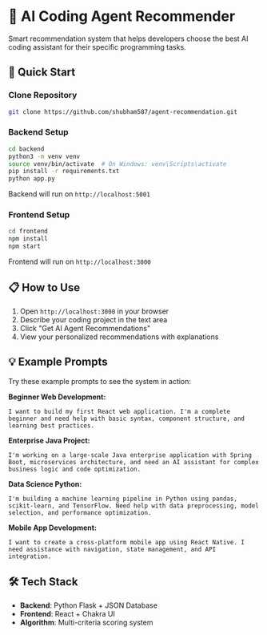 # 🤖 AI Coding Agent Recommender

Smart recommendation system that helps developers choose the best AI coding assistant for their specific programming tasks.

## 🚀 Quick Start

### Clone Repository
```bash
git clone https://github.com/shubham587/agent-recommendation.git
```

### Backend Setup
```bash
cd backend
python3 -m venv venv
source venv/bin/activate  # On Windows: venv\Scripts\activate
pip install -r requirements.txt
python app.py
```
Backend will run on `http://localhost:5001`

### Frontend Setup
```bash
cd frontend
npm install
npm start
```
Frontend will run on `http://localhost:3000`

## 📋 How to Use

1. Open `http://localhost:3000` in your browser
2. Describe your coding project in the text area
3. Click "Get AI Agent Recommendations"
4. View your personalized recommendations with explanations

## 💡 Example Prompts

Try these example prompts to see the system in action:

**Beginner Web Development:**
```
I want to build my first React web application. I'm a complete beginner and need help with basic syntax, component structure, and learning best practices.
```

**Enterprise Java Project:**
```
I'm working on a large-scale Java enterprise application with Spring Boot, microservices architecture, and need an AI assistant for complex business logic and code optimization.
```

**Data Science Python:**
```
I'm building a machine learning pipeline in Python using pandas, scikit-learn, and TensorFlow. Need help with data preprocessing, model selection, and performance optimization.
```

**Mobile App Development:**
```
I want to create a cross-platform mobile app using React Native. I need assistance with navigation, state management, and API integration.
```

## 🛠️ Tech Stack

- **Backend**: Python Flask + JSON Database
- **Frontend**: React + Chakra UI
- **Algorithm**: Multi-criteria scoring system

 

